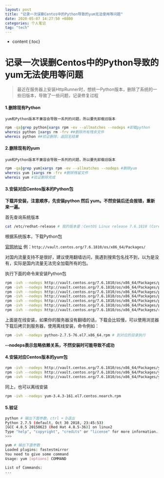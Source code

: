 ```yaml
---
layout: post  
title: "记录一次误删Centos中的Python导致的yum无法使用等问题"  
date: 2020-05-07 14:27:50 +0800  
categories: 个人笔记  
tag: "tech"  
---
```


* content
{:toc}  

# 记录一次误删Centos中的Python导致的yum无法使用等问题

> 最近在服务器上安装HttpRunner时，想统一Python版本，删除了系统的一些旧版本，导致了一些问题，记录修复过程

#### 1.删除现有Python

`yum和Python版本不兼容会导致一系列的问题，所以要先卸载旧版本`

```sh
rpm -qa|grep python|xargs rpm -ev --allmatches --nodeps #卸载python
whereis python |xargs rm -frv ##删除所有残余文件
whereis python ##验证删除，返回无结果
```

#### 2.删除现有的yum

`yum和Python版本不兼容会导致一系列的问题，所以要先卸载旧版本`

```sh
rpm -qa|grep yum|xargs rpm -ev --allmatches --nodeps #删除yum
whereis yum |xargs rm -frv #删除残留文件
whereis yum #验证删除完成
```

#### 3.安装对应Centos版本的Python包

**下载并安装，注意顺序，先安装python 然后 yum。不然安装后还会报错，重新来一遍。**

首先查询系统版本

```sh
cat /etc/redhat-release # 我的版本是：CentOS Linux release 7.6.1810 (Core)
```

根据系统版本，下载Python包

[官网地址](http://vault.centos.org/) 例：`http://vault.centos.org/7.6.1810/os/x86_64/Packages/`

对国内流量支持不是很好，建议使用翻墙访问，我遇到搜索包名找不到，以为是没有，实际是国内流量无法完全加载所有的包。

执行下面的命令来安装Python包

```sh
rpm -ivh --nodeps http://vault.centos.org/7.6.1810/os/x86_64/Packages/python-2.7.5-76.el7.x86_64.rpm
rpm -ivh --nodeps http://vault.centos.org/7.6.1810/os/x86_64/Packages/python-devel-2.7.5-76.el7.x86_64.rpm
rpm -ivh --nodeps http://vault.centos.org/7.6.1810/os/x86_64/Packages/python-iniparse-0.4-9.el7.noarch.rpm
rpm -ivh --nodeps http://vault.centos.org/7.6.1810/os/x86_64/Packages/python-libs-2.7.5-76.el7.x86_64.rpm
rpm -ivh --nodeps http://vault.centos.org/7.6.1810/os/x86_64/Packages/python-pycurl-7.19.0-19.el7.x86_64.rpm
rpm -ivh --nodeps http://vault.centos.org/7.6.1810/os/x86_64/Packages/python-urlgrabber-3.10-9.el7.noarch.rpm
rpm -ivh --nodeps http://vault.centos.org/7.6.1810/os/x86_64/Packages/rpm-python-4.11.3-35.el7.x86_64.rpm
```

上面是在线安装，如果你的服务器没有翻墙的话，下载会比较慢，可以使用浏览器下载后拷贝到服务器，使用离线安装，命令例如：

```sh
rpm -ivh --nodeps python-2.7.5-76.el7.x86_64.rpm # 到对应的目录执行
```

**--nodeps表示忽略依赖关系，不然安装时可能导致不成功**

#### 4.安装对应Centos版本的yum包

```sh
rpm -ivh --nodeps http://vault.centos.org/7.6.1810/os/x86_64/Packages/yum-3.4.3-161.el7.centos.noarch.rpm
rpm -ivh --nodeps http://vault.centos.org/7.6.1810/os/x86_64/Packages/yum-metadata-parser-1.1.4-10.el7.x86_64.rpm
rpm -ivh --nodeps http://vault.centos.org/7.6.1810/os/x86_64/Packages/yum-plugin-fastestmirror-1.1.31-50.el7.noarch.rpm
```

同上，也可以离线安装

```sh
rpm -ivh --nodeps yum-3.4.3-161.el7.centos.noarch.rpm
```

#### 5.验证

```sh
python # 输出下面参数，ctrl + D退出
Python 2.7.5 (default, Oct 30 2018, 23:45:53) 
[GCC 4.8.5 20150623 (Red Hat 4.8.5-36)] on linux2
Type "help", "copyright", "credits" or "license" for more information.
>>>

yum # 输出下面参数
Loaded plugins: fastestmirror
You need to give some command
Usage: yum [options] COMMAND

List of Commands:
...
```

